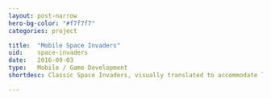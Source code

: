```yaml
---
layout: post-narrow
hero-bg-color: "#f7f7f7"
categories: project

title:  "Mobile Space Invaders"
uid:    space-invaders
date:   2016-09-03
type:   Mobile / Game Development
shortdesc: Classic Space Invaders, visually translated to accommodate latter-day and brought to Android (and iOS).

---
```

